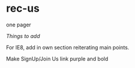 rec-us
======

one pager



*Things to add*

For IE8, add in own section reiterating main points.

Make SignUp/Join Us link purple and bold